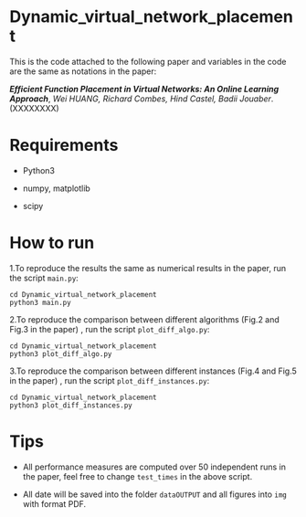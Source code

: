 # Dynamic_virtual_network_placement

This is the code attached to the following paper and variables in the code are the same as notations in the paper:

***Efficient Function Placement in Virtual Networks: An Online Learning Approach***, *Wei HUANG, Richard Combes, Hind Castel, Badii Jouaber*. (XXXXXXXX)


# Requirements

- Python3

- numpy, matplotlib

- scipy


# How to run

1.To reproduce the results the same as numerical results in the paper, run the script `main.py`:
```
cd Dynamic_virtual_network_placement
python3 main.py
```
2.To reproduce the comparison between different algorithms (Fig.2 and Fig.3 in the paper) , run the script `plot_diff_algo.py`:
```
cd Dynamic_virtual_network_placement
python3 plot_diff_algo.py
```
3.To reproduce the comparison between different instances (Fig.4 and Fig.5 in the paper) , run the script `plot_diff_instances.py`:
```
cd Dynamic_virtual_network_placement
python3 plot_diff_instances.py
```

# Tips
- All performance measures are computed over 50 independent runs in the paper, feel free to change `test_times` in the above script.

- All date will be saved into the folder `dataOUTPUT` and all figures into `img` with format PDF.

